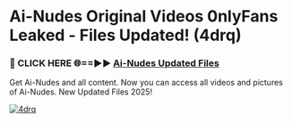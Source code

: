 # Ai-Nudes Original Videos 0nlyFans Leaked - Files Updated! (4drq)

<h3>🔴 CLICK HERE 🌐==►► <a href="https://tinyurl.com/y5r63du9" rel="nofollow">Ai-Nudes Updated Files</a></h3>

Get Ai-Nudes and all content. Now you can access all videos and pictures of Ai-Nudes. New Updated Files 2025!

[![4drq](https://i.imgur.com/UVo9nyh.gif)](https://tinyurl.com/y5r63du9)